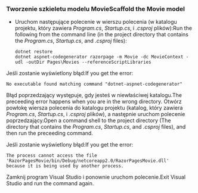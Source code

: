 <a name="scaffold"></a>
### <a name="scaffold-the-movie-model"></a><span data-ttu-id="6ad4c-101">Tworzenie szkieletu modelu Movie</span><span class="sxs-lookup"><span data-stu-id="6ad4c-101">Scaffold the Movie model</span></span>

* <span data-ttu-id="6ad4c-102">Uruchom następujące polecenie w wierszu polecenia (w katalogu projektu, który zawiera *Program.cs*, *Startup.cs*, i *.csproj* plików):</span><span class="sxs-lookup"><span data-stu-id="6ad4c-102">Run the following from the command line (in the project directory that contains the *Program.cs*, *Startup.cs*, and *.csproj* files):</span></span>

  ```console
  dotnet restore
  dotnet aspnet-codegenerator razorpage -m Movie -dc MovieContext -udl -outDir Pages\Movies --referenceScriptLibraries
  ```

<span data-ttu-id="6ad4c-103">Jeśli zostanie wyświetlony błąd:</span><span class="sxs-lookup"><span data-stu-id="6ad4c-103">If you get the error:</span></span>
  ```
No executable found matching command "dotnet-aspnet-codegenerator"
  ```

<span data-ttu-id="6ad4c-104">Błąd poprzedzający występuje, gdy jesteś w niewłaściwej katalogu.</span><span class="sxs-lookup"><span data-stu-id="6ad4c-104">The preceeding error happens when you are in the wrong directory.</span></span> <span data-ttu-id="6ad4c-105">Otwórz powłokę wiersza polecenia do katalogu projektu (katalog, który zawiera *Program.cs*, *Startup.cs*, i *.csproj* plików), a następnie uruchom polecenie poprzedzający.</span><span class="sxs-lookup"><span data-stu-id="6ad4c-105">Open a command shell to the project directory (The directory that contains the *Program.cs*, *Startup.cs*, and *.csproj* files), and then run the preceeding command.</span></span>

<span data-ttu-id="6ad4c-106">Jeśli zostanie wyświetlony błąd:</span><span class="sxs-lookup"><span data-stu-id="6ad4c-106">If you get the error:</span></span>
  ```
  The process cannot access the file 
 'RazorPagesMovie/bin/Debug/netcoreapp2.0/RazorPagesMovie.dll' 
  because it is being used by another process.
  ```

<span data-ttu-id="6ad4c-107">Zamknij program Visual Studio i ponownie uruchom polecenie.</span><span class="sxs-lookup"><span data-stu-id="6ad4c-107">Exit Visual Studio and run the command again.</span></span>
